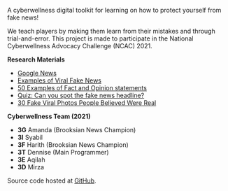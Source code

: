 A cyberwellness digital toolkit for learning on how to protect yourself from fake news!

We teach players by making them learn from their mistakes and through trial-and-error. This project is made to participate in the National Cyberwellness Advocacy Challenge (NCAC) 2021.

**Research Materials**

-   [Google News](https://news.google.com)
-   [Examples of Viral Fake News](https://libguides.valenciacollege.edu/c.php?g=612299&p=4251645)
-   [50 Examples of Fact and Opinion statements](https://englishbix.com/examples-of-fact-and-opinion-statement)
-   [Quiz: Can you spot the fake news headline?](https://this.deakin.edu.au/society/quiz-can-you-spot-the-fake-news-headline)
-   [30 Fake Viral Photos People Believed Were Real](https://boredpanda.com/fake-news-photos-viral-photoshop)

**Cyberwellness Team (2021)**

-   **3G** Amanda (Brooksian News Champion)
-   **3I** Syabil
-   **3F** Harith (Brooksian News Champion)
-   **3T** Dennise (Main Programmer)
-   **3E** Aqilah
-   **3D** Mirza

Source code hosted at [GitHub](https://github.com/dentolos19/FakerSpotter).